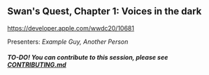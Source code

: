 ## Swan's Quest, Chapter 1: Voices in the dark

https://developer.apple.com/wwdc20/10681

Presenters: _Example Guy, Another Person_

##### TO-DO! You can contribute to this session, please see [CONTRIBUTING.md](CONTRIBUTING.md)
